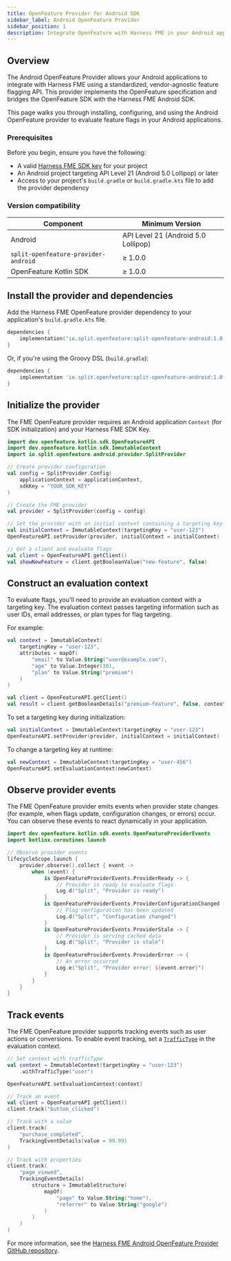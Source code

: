 ```yaml
---
title: OpenFeature Provider for Android SDK
sidebar_label: Android OpenFeature Provider
sidebar_position: 1
description: Integrate OpenFeature with Harness FME in your Android applications to evaluate feature flags, manage contexts, and track events using a standardized SDK.
---
```


## Overview

The <Tooltip id="fme.openfeature.provider">Android OpenFeature Provider</Tooltip> allows your Android applications to integrate with Harness FME using a standardized, vendor-agnostic feature flagging API. This provider implements the OpenFeature specification and bridges the OpenFeature SDK with the Harness FME Android SDK.

This page walks you through installing, configuring, and using the Android OpenFeature provider to evaluate <Tooltip id="fme.openfeature.feature-flag">feature flags</Tooltip> in your Android applications.

### Prerequisites

Before you begin, ensure you have the following:

- A valid [Harness FME SDK key](/docs/feature-management-experimentation/sdks-and-infrastructure/#api-keys) for your project
- An Android project targeting API Level 21 (Android 5.0 Lollipop) or later
- Access to your project's `build.gradle` or `build.gradle.kts` file to add the provider dependency

### Version compatibility

| Component                         | Minimum Version                     |
| --------------------------------- | ----------------------------------- |
| Android                           | API Level 21 (Android 5.0 Lollipop) |
| `split-openfeature-provider-android` | ≥ 1.0.0                          |
| OpenFeature Kotlin SDK            | ≥ 1.0.0                             |

## Install the provider and dependencies

Add the Harness FME OpenFeature provider dependency to your application's `build.gradle.kts` file.

```kotlin
dependencies {
    implementation("io.split.openfeature:split-openfeature-android:1.0.0")
}
```

Or, if you're using the Groovy DSL (`build.gradle`):

```groovy
dependencies {
    implementation 'io.split.openfeature:split-openfeature-android:1.0.0'
}
```

## Initialize the provider

The FME OpenFeature provider requires an Android application `Context` (for SDK initialization) and your Harness FME SDK Key. 

```kotlin
import dev.openfeature.kotlin.sdk.OpenFeatureAPI
import dev.openfeature.kotlin.sdk.ImmutableContext
import io.split.openfeature.android.provider.SplitProvider

// Create provider configuration
val config = SplitProvider.Config(
    applicationContext = applicationContext,
    sdkKey = "YOUR_SDK_KEY"
)

// Create the FME provider
val provider = SplitProvider(config = config)

// Set the provider with an initial context containing a targeting key
val initialContext = ImmutableContext(targetingKey = "user-123")
OpenFeatureAPI.setProvider(provider, initialContext = initialContext)

// Get a client and evaluate flags
val client = OpenFeatureAPI.getClient()
val showNewFeature = client.getBooleanValue("new-feature", false)
```

## Construct an evaluation context

To evaluate flags, you'll need to provide an <Tooltip id="fme.openfeature.evaluation-context">evaluation context</Tooltip> with a <Tooltip id="fme.openfeature.targeting-key">targeting key</Tooltip>. The evaluation context passes targeting information such as user IDs, email addresses, or plan types for flag targeting.

For example:

```kotlin
val context = ImmutableContext(
    targetingKey = "user-123",
    attributes = mapOf(
        "email" to Value.String("user@example.com"),
        "age" to Value.Integer(30),
        "plan" to Value.String("premium")
    )
)

val client = OpenFeatureAPI.getClient()
val result = client.getBooleanDetails("premium-feature", false, context)
```

To set a targeting key during initialization: 

```kotlin
val initialContext = ImmutableContext(targetingKey = "user-123")
OpenFeatureAPI.setProvider(provider, initialContext = initialContext)
```

To change a targeting key at runtime:

```kotlin
val newContext = ImmutableContext(targetingKey = "user-456")
OpenFeatureAPI.setEvaluationContext(newContext)
```

## Observe provider events

The FME OpenFeature provider emits <Tooltip id="fme.openfeature.events">events</Tooltip> when provider state changes (for example, when flags update, configuration changes, or errors) occur. You can observe these events to react dynamically in your application.

```kotlin
import dev.openfeature.kotlin.sdk.events.OpenFeatureProviderEvents
import kotlinx.coroutines.launch

// Observe provider events
lifecycleScope.launch {
    provider.observe().collect { event ->
        when (event) {
            is OpenFeatureProviderEvents.ProviderReady -> {
                // Provider is ready to evaluate flags
                Log.d("Split", "Provider is ready")
            }
            is OpenFeatureProviderEvents.ProviderConfigurationChanged -> {
                // Flag configuration has been updated
                Log.d("Split", "Configuration changed")
            }
            is OpenFeatureProviderEvents.ProviderStale -> {
                // Provider is serving cached data
                Log.d("Split", "Provider is stale")
            }
            is OpenFeatureProviderEvents.ProviderError -> {
                // An error occurred
                Log.e("Split", "Provider error: ${event.error}")
            }
        }
    }
}
```

## Track events

The FME OpenFeature provider supports tracking events such as user actions or conversions. To enable event tracking, set a [`TrafficType`](/docs/feature-management-experimentation/management-and-administration/fme-settings/traffic-types/) in the evaluation context.

```kotlin
// Set context with trafficType
val context = ImmutableContext(targetingKey = "user-123")
    .withTrafficType("user")

OpenFeatureAPI.setEvaluationContext(context)

// Track an event
val client = OpenFeatureAPI.getClient()
client.track("button_clicked")

// Track with a value
client.track(
    "purchase_completed",
    TrackingEventDetails(value = 99.99)
)

// Track with properties
client.track(
    "page_viewed",
    TrackingEventDetails(
        structure = ImmutableStructure(
            mapOf(
                "page" to Value.String("home"),
                "referrer" to Value.String("google")
            )
        )
    )
)
```

For more information, see the [Harness FME Android OpenFeature Provider GitHub repository](https://github.com/splitio/split-openfeature-provider-android/).